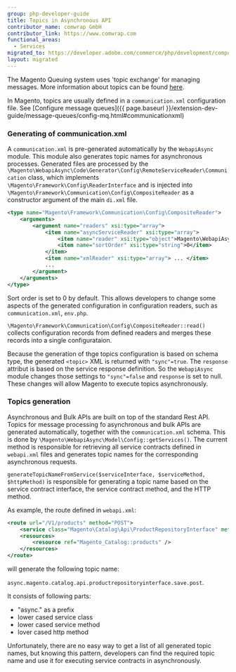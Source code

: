 ```yaml
---
group: php-developer-guide
title: Topics in Asynchronous API
contributor_name: comwrap GmbH
contributor_link: https://www.comwrap.com
functional_areas:
  - Services
migrated_to: https://developer.adobe.com/commerce/php/development/components/message-queues/async-topics/
layout: migrated
---
```


The Magento Queuing system uses 'topic exchange' for managing messages. More information about topics can be found [here](https://www.rabbitmq.com/tutorials/tutorial-five-python.html).

In Magento, topics are usually defined in a `communication.xml` configuration file. See [Configure message queues]({{ page.baseurl }}/extension-dev-guide/message-queues/config-mq.html#communicationxml)

### Generating of communication.xml

A `communication.xml` is pre-generated automatically by the `WebapiAsync` module. This module also generates topic names for asynchronous processes. Generated files are processed by the `\Magento\WebapiAsync\Code\Generator\Config\RemoteServiceReader\Communication` class, which implements `\Magento\Framework\Config\ReaderInterface` and is injected into `\Magento\Framework\Communication\Config\CompositeReader` as a constructor argument of the main `di.xml` file.

```xml
<type name="Magento\Framework\Communication\Config\CompositeReader">
    <arguments>
        <argument name="readers" xsi:type="array">
            <item name="asyncServiceReader" xsi:type="array">
                <item name="reader" xsi:type="object">Magento\WebapiAsync\Code\Generator\Config\RemoteServiceReader\Communication</item>
                <item name="sortOrder" xsi:type="string">0</item>
            </item>
            <item name="xmlReader" xsi:type="array"> ... </item>
            ...
        </argument>
    </arguments>
</type>
```

Sort order is set to 0 by default. This allows developers to change some aspects of the generated configuration in configuration readers, such as `communication.xml`, `env.php`.

`\Magento\Framework\Communication\Config\CompositeReader::read()` collects configuration records from defined readers and merges these records into a single configurataion.

Because the generation of thge topics configuration is based on schema type, the generated `<topic>` XML is returned with `"sync"=true`. The `response` attribut is based on the service response definition. So the `WebapiAsync` module changes those settings to `"sync"=false` and `response` is set to null. These changes will allow Magento to execute topics asynchronously.

### Topics generation

Asynchronous and Bulk APIs are built on top of the standard Rest API. Topics for message processing fo asynchronous and bulk APIs are generated automatically, together with the `communication.xml` schema. This is done by `\Magento\WebapiAsync\Model\Config::getServices()`. The current method is responsible for retrieving all service contracts defined in `webapi.xml` files and generates topic names for the corresponding asynchronous requests.

`generateTopicNameFromService($serviceInterface, $serviceMethod, $httpMethod)` is responsible for generating a topic name based on the service contract interface, the service contract method, and the HTTP method.

As example, the route defined in `webapi.xml`:

```xml
<route url="/V1/products" method="POST">
    <service class="Magento\Catalog\Api\ProductRepositoryInterface" method="save"/>
    <resources>
        <resource ref="Magento_Catalog::products" />
    </resources>
</route>
```

will generate the following topic name:

`async.magento.catalog.api.productrepositoryinterface.save.post`.

It consists of following parts:

*  "async." as a prefix
*  lower cased service class
*  lower cased service method
*  lover cased http method

Unfortunately, there are no easy way to get a list of all generated topic names, but knowing this pattern, developers can find the required topic name and use it for executing service contracts in asynchronously.
